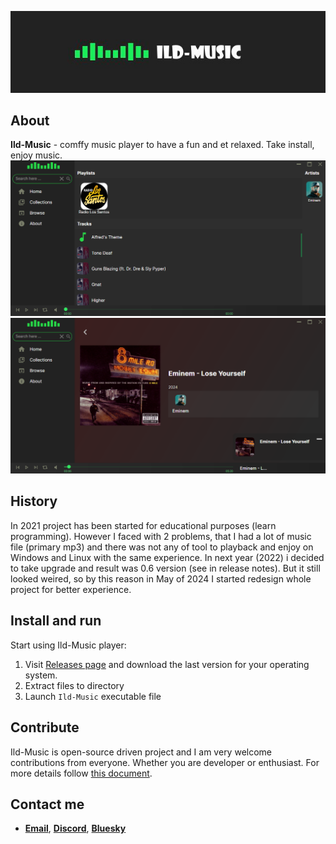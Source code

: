 ![](img/title.jpg)
## About
**Ild-Music** - comffy music player to have a fun and et relaxed. Take install, enjoy music. 
![](img/1.png)
![](img/2.png)

## History
In 2021 project has been started for educational purposes (learn programming). However I faced with 2 problems, that I had a lot of music file (primary mp3) and there was not any of tool to playback and enjoy on Windows and Linux with the same experience. In next year (2022) i decided to take upgrade and result was 0.6 version (see in release notes). But it still looked weired, so by this reason in May of 2024 I started redesign whole project for better experience.

## Install and run
Start using Ild-Music player:
  1)  Visit [Releases page](https://github.com/ggghosthat/Ild-Music/releases) and download the last version for your operating system.
  2)  Extract files to directory
  3)  Launch `Ild-Music` executable file

## Contribute
Ild-Music is open-source driven project and I am very welcome contributions from everyone. Whether you are developer or enthusiast.
For more details follow [this document]().  

## Contact me
- [**Email**](mailto:ildairldar990@gmail.com), [**Discord**](https://discord.gg/dXqkwyyR), [**Bluesky**](https://bsky.app/profile/ggghosthat.bsky.social)
